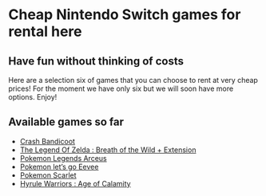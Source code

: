 # Cheap Nintendo Switch games for rental here 

## Have fun without thinking of costs 
Here are a selection six of games that you can choose to rent at very cheap prices!
For the moment we have only six but we will soon have more options.
Enjoy!
## Available games so far
 * [Crash Bandicoot](Crash_Bandicoot.md)
 * [The Legend Of Zelda : Breath of the Wild + Extension](Zelda.md)
 * [Pokemon Legends Arceus](PokemonArceus.md)
 * [Pokemon let’s go Eevee](PokemonEevee.md)
 * [Pokemon Scarlet](PokemonScarlet.md)
 * [Hyrule Warriors : Age of Calamity](HyruleWarriors.md)
